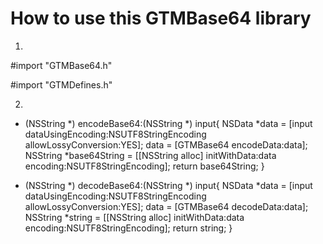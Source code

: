 
# How to use this GTMBase64 library
1.

   #import "GTMBase64.h"
   
   #import "GTMDefines.h"
   
2.
- (NSString *) encodeBase64:(NSString *) input{
    NSData *data = [input dataUsingEncoding:NSUTF8StringEncoding allowLossyConversion:YES];
    data = [GTMBase64 encodeData:data];
    NSString *base64String = [[NSString alloc] initWithData:data encoding:NSUTF8StringEncoding];
    return base64String;
}


- (NSString *) decodeBase64:(NSString *) input{
    NSData *data = [input dataUsingEncoding:NSUTF8StringEncoding allowLossyConversion:YES];
    data = [GTMBase64 decodeData:data];
    NSString *string = [[NSString alloc] initWithData:data encoding:NSUTF8StringEncoding];
    return string;
}
